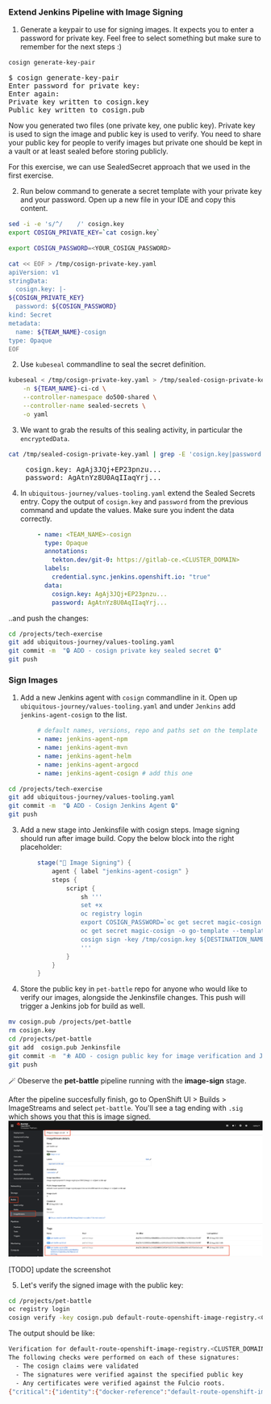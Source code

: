 ### Extend Jenkins Pipeline with Image Signing

1. Generate a keypair to use for signing images. It expects you to enter a password for private key. Feel free to select something but make sure to remember for the next steps :) 

```bash
cosign generate-key-pair
```

<pre>
$ cosign generate-key-pair
Enter password for private key: 
Enter again: 
Private key written to cosign.key
Public key written to cosign.pub
</pre>

Now you generated two files (one private key, one public key). Private key is used to sign the image and public key is used to verify. You need to share your public key for people to verify images but private one should be kept in a vault or at least sealed before storing publicly.

For this exercise, we can use SealedSecret approach that we used in the first exercise. 

2. Run below command to generate a secret template with your private key and your password. Open up a new file in your IDE and copy this content. 

```bash
sed -i -e 's/^/    /' cosign.key 
export COSIGN_PRIVATE_KEY=`cat cosign.key` 
```

```bash
export COSIGN_PASSWORD=<YOUR_COSIGN_PASSWORD>
```


```bash
cat << EOF > /tmp/cosign-private-key.yaml
apiVersion: v1
stringData:
  cosign.key: |-
${COSIGN_PRIVATE_KEY}
  password: ${COSIGN_PASSWORD}
kind: Secret
metadata:
  name: ${TEAM_NAME}-cosign
type: Opaque
EOF
```

2. Use `kubeseal` commandline to seal the secret definition.

```bash
kubeseal < /tmp/cosign-private-key.yaml > /tmp/sealed-cosign-private-key.yaml \
    -n ${TEAM_NAME}-ci-cd \
    --controller-namespace do500-shared \
    --controller-name sealed-secrets \
    -o yaml
```

3. We want to grab the results of this sealing activity, in particular the `encryptedData`.

```bash
cat /tmp/sealed-cosign-private-key.yaml | grep -E 'cosign.key|password'
```
<pre>
    cosign.key: AgAj3JQj+EP23pnzu...
    password: AgAtnYz8U0AqIIaqYrj...
</pre>

4. In `ubiquitous-journey/values-tooling.yaml` extend the Sealed Secrets entry. Copy the output of `cosign.key` and `password` from the previous command and update the values. Make sure you indent the data correctly.

```yaml
        - name: <TEAM_NAME>-cosign
          type: Opaque
          annotations:
            tekton.dev/git-0: https://gitlab-ce.<CLUSTER_DOMAIN>
          labels:
            credential.sync.jenkins.openshift.io: "true"
          data:
            cosign.key: AgAj3JQj+EP23pnzu...
            password: AgAtnYz8U0AqIIaqYrj...
  ```

..and push the changes:

```bash
cd /projects/tech-exercise
git add ubiquitous-journey/values-tooling.yaml
git commit -m  "🔒 ADD - cosign private key sealed secret 🔒" 
git push
```

### Sign Images
1. Add a new Jenkins agent with `cosign` commandline in it. Open up `ubiquitous-journey/values-tooling.yaml` and under `Jenkins` add `jenkins-agent-cosign` to the list.

```yaml
        # default names, versions, repo and paths set on the template
        - name: jenkins-agent-npm
        - name: jenkins-agent-mvn
        - name: jenkins-agent-helm
        - name: jenkins-agent-argocd
        - name: jenkins-agent-cosign # add this one
```

```bash
cd /projects/tech-exercise
git add ubiquitous-journey/values-tooling.yaml
git commit -m  "🔒 ADD - Cosign Jenkins Agent 🔒" 
git push
```


3. Add a new stage into Jenkinsfile with cosign steps. Image signing should run after image build. Copy the below block into the right placeholder:

```groovy
		stage("🔏 Image Signing") {
			agent { label "jenkins-agent-cosign" }
			steps {
				script {
                    sh '''
                    set +x
                    oc registry login
                    export COSIGN_PASSWORD=`oc get secret magic-cosign -o go-template --template="{{.data.password |base64decode}}" `
                    oc get secret magic-cosign -o go-template --template='{{index .data "cosign.key" | base64decode}}' > /tmp/cosign.key
                    cosign sign -key /tmp/cosign.key ${DESTINATION_NAMESPACE}/${APP_NAME}:${VERSION}
                    '''
				}
			}
		}

```

4. Store the public key in `pet-battle` repo for anyone who would like to verify our images, alongside the Jenkinsfile changes. This push will trigger a Jenkins job for build as well.

```bash
mv cosign.pub /projects/pet-battle
rm cosign.key
cd /projects/pet-battle
git add  cosign.pub Jenkinsfile
git commit -m  "⛹️ ADD - cosign public key for image verification and Jenkinsfile updated ⛹️"
git push
```

🪄 Obeserve the **pet-battle** pipeline running with the **image-sign** stage.

After the pipeline succesfully finish, go to OpenShift UI > Builds > ImageStreams and select `pet-battle`. You'll see a tag ending with `.sig` which shows you that this is image signed. 
![cosign-image-signing](images/cosign-image-signing.png)

[TODO] update the screenshot

5. Let's verify the signed image with the public key:

```bash
cd /projects/pet-battle
oc registry login
cosign verify -key cosign.pub default-route-openshift-image-registry.<CLUSTER_DOMAIN>/<TEAM_NAME>-test/pet-battle
```

The output should be like:

```bash
Verification for default-route-openshift-image-registry.<CLUSTER_DOMAIN>/<TEAM_NAME>-ci-cd/pet-battle --
The following checks were performed on each of these signatures:
  - The cosign claims were validated
  - The signatures were verified against the specified public key
  - Any certificates were verified against the Fulcio roots.
{"critical":{"identity":{"docker-reference":"default-route-openshift-image-registry.<CLUSTER_DOMAIN>/<TEAM_NAME>-ci-cd/pet-battle"},"image":{"docker-manifest-digest":"sha256:ec332c568ef608b6f1d2d179d9ac154523fbe412b4f893d76d49d267a7973fea"},"type":"cosign container image signature"},"optional":null}
```